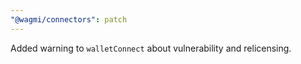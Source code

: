 ```yaml
---
"@wagmi/connectors": patch
---
```


Added warning to `walletConnect` about vulnerability and relicensing.
